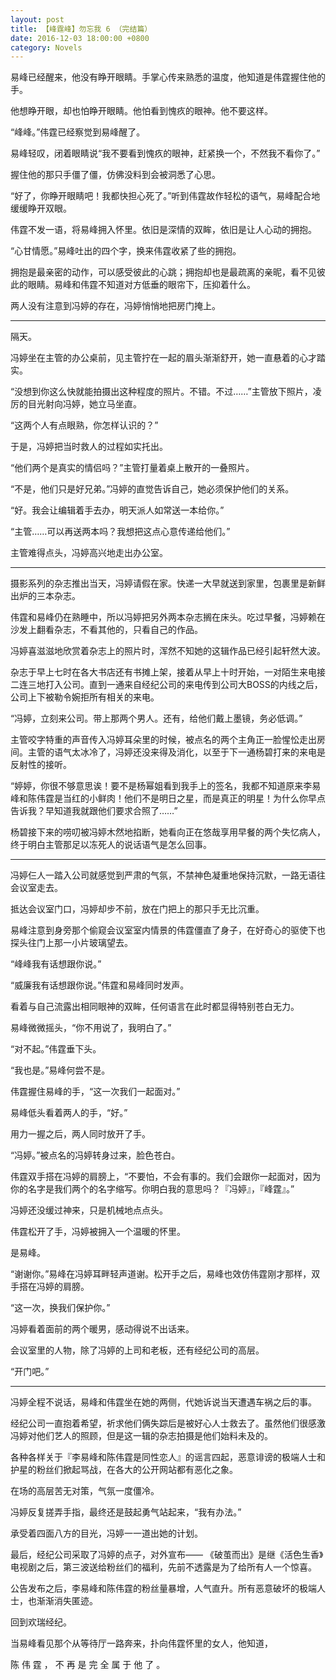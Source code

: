 ```yaml
---
layout: post
title: 【峰霆峰】勿忘我 6 （完结篇）
date: 2016-12-03 18:00:00 +0800
category: Novels
---
```

易峰已经醒来，他没有睁开眼睛。手掌心传来熟悉的温度，他知道是伟霆握住他的手。

他想睁开眼，却也怕睁开眼睛。他怕看到愧疚的眼神。他不要这样。

“峰峰。”伟霆已经察觉到易峰醒了。

易峰轻叹，闭着眼睛说“我不要看到愧疚的眼神，赶紧换一个，不然我不看你了。”

握住他的那只手僵了僵，仿佛没料到会被洞悉了心思。

“好了，你睁开眼睛吧！我都快担心死了。”听到伟霆故作轻松的语气，易峰配合地缓缓睁开双眼。

伟霆不发一语，将易峰拥入怀里。依旧是深情的双眸，依旧是让人心动的拥抱。

“心甘情愿。”易峰吐出的四个字，换来伟霆收紧了些的拥抱。

拥抱是最亲密的动作，可以感受彼此的心跳；拥抱却也是最疏离的亲昵，看不见彼此的眼睛。易峰和伟霆不知道对方低垂的眼帘下，压抑着什么。

两人没有注意到冯婷的存在，冯婷悄悄地把房门掩上。

---

隔天。

冯婷坐在主管的办公桌前，见主管拧在一起的眉头渐渐舒开，她一直悬着的心才踏实。

“没想到你这么快就能拍摄出这种程度的照片。不错。不过……”主管放下照片，凌厉的目光射向冯婷，她立马坐直。

“这两个人有点眼熟，你怎样认识的？”

于是，冯婷把当时救人的过程如实托出。

“他们两个是真实的情侣吗？”主管打量着桌上散开的一叠照片。

“不是，他们只是好兄弟。”冯婷的直觉告诉自己，她必须保护他们的关系。

“好。我会让编辑着手去办，明天派人如常送一本给你。”

“主管……可以再送两本吗？我想把这点心意传递给他们。”

主管难得点头，冯婷高兴地走出办公室。

---

摄影系列的杂志推出当天，冯婷请假在家。快递一大早就送到家里，包裹里是新鲜出炉的三本杂志。

伟霆和易峰仍在熟睡中，所以冯婷把另外两本杂志搁在床头。吃过早餐，冯婷赖在沙发上翻看杂志，不看其他的，只看自己的作品。

冯婷喜滋滋地欣赏着杂志上的照片时，浑然不知她的这辑作品已经引起轩然大波。

杂志于早上七时在各大书店还有书摊上架，接着从早上十时开始，一对陌生来电接二连三地打入公司。直到一通来自经纪公司的来电传到公司大BOSS的内线之后，公司上下被勒令婉拒所有相关的来电。

“冯婷，立刻来公司。带上那两个男人。还有，给他们戴上墨镜，务必低调。”

主管咬字特重的声音传入冯婷耳朵里的时候，被点名的两个主角正一脸惺忪走出房间。主管的语气太冰冷了，冯婷还没来得及消化，以至于下一通杨碧打来的来电是反射性的接听。

“婷婷，你很不够意思诶！要不是杨幂姐看到我手上的签名，我都不知道原来李易峰和陈伟霆是当红的小鲜肉！他们不是明日之星，而是真正的明星！为什么你早点告诉我？早知道我就跟他们要求合照了……”

杨碧接下来的唠叨被冯婷木然地掐断，她看向正在悠哉享用早餐的两个失忆病人，终于明白主管那足以冻死人的说话语气是怎么回事。

---

冯婷仨人一踏入公司就感觉到严肃的气氛，不禁神色凝重地保持沉默，一路无语往会议室走去。

抵达会议室门口，冯婷却步不前，放在门把上的那只手无比沉重。

易峰注意到身旁那个偷窥会议室室内情景的伟霆僵直了身子，在好奇心的驱使下也探头往门上那一小片玻璃望去。

“峰峰我有话想跟你说。”

“威廉我有话想跟你说。”伟霆和易峰同时发声。

看着与自己流露出相同眼神的双眸，任何语言在此时都显得特别苍白无力。

易峰微微摇头，“你不用说了，我明白了。”

“对不起。”伟霆垂下头。

“我也是。”易峰何尝不是。

伟霆握住易峰的手，“这一次我们一起面对。”

易峰低头看着两人的手，“好。”

用力一握之后，两人同时放开了手。

“冯婷。”被点名的冯婷转身过来，脸色苍白。

伟霆双手搭在冯婷的肩膀上，“不要怕，不会有事的。我们会跟你一起面对，因为你的名字是我们两个的名字缩写。你明白我的意思吗？『冯婷』，『峰霆』。”

冯婷还没缓过神来，只是机械地点点头。

伟霆松开了手，冯婷被拥入一个温暖的怀里。

是易峰。

“谢谢你。”易峰在冯婷耳畔轻声道谢。松开手之后，易峰也效仿伟霆刚才那样，双手搭在冯婷的肩膀。

“这一次，换我们保护你。”

冯婷看着面前的两个暖男，感动得说不出话来。

会议室里的人物，除了冯婷的上司和老板，还有经纪公司的高层。

“开门吧。”

---

冯婷全程不说话，易峰和伟霆坐在她的两侧，代她诉说当天遭遇车祸之后的事。

经纪公司一直抱着希望，祈求他们俩失踪后是被好心人士救去了。虽然他们很感激冯婷对他们艺人的照顾，但是这一辑的杂志拍摄是他们始料未及的。

各种各样关于『李易峰和陈伟霆是同性恋人』的谣言四起，恶意诽谤的极端人士和护星的粉丝们掀起骂战，在各大的公开网站都有恶化之象。

在场的高层苦无对策，气氛一度僵冷。

冯婷反复搓弄手指，最终还是鼓起勇气站起来，“我有办法。”

承受着四面八方的目光，冯婷一一道出她的计划。

最后，经纪公司采取了冯婷的点子，对外宣布—— 《破茧而出》是继《活色生香》电视剧之后，第三波送给粉丝们的福利，先前不透露是为了给所有人一个惊喜。

公告发布之后，李易峰和陈伟霆的粉丝量暴增，人气直升。所有恶意破坏的极端人士，也渐渐消失匿迹。

回到欢瑞经纪。

当易峰看见那个从等待厅一路奔来，扑向伟霆怀里的女人，他知道，

陈 伟 霆 ， 不 再 是 完 全 属 于 他 了 。
